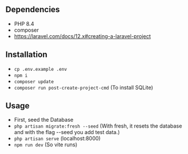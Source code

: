 ## Dependencies
- PHP 8.4
- composer
- https://laravel.com/docs/12.x#creating-a-laravel-project

## Installation
- `cp .env.example .env`
- `npm i`
- `composer update`
- `composer run post-create-project-cmd` (To install SQLite)

## Usage
- First, seed the Database
- `php artisan migrate:fresh --seed` (With fresh, it resets the database and with the flag --seed you add test data.)
- `php artisan serve` (localhost:8000)
- `npm run dev` (So vite runs)
